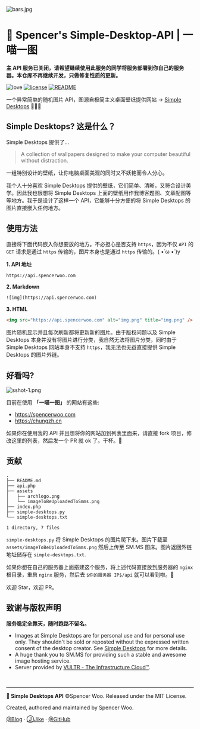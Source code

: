 ![bars.jpg](https://i.loli.net/2018/07/30/5b5ebbb4da73a.jpg)

# 🚀 Spencer's Simple-Desktop-API | 一喵一图

**主 API 服务已关闭，请希望继续使用此服务的同学将服务部署到你自己的服务器。本仓库不再继续开发，只做修复性质的更新。**

![love](https://img.shields.io/badge/Made%20with-LOVE-ff69b4.svg)
[![license](https://img.shields.io/badge/license-MIT-blue.svg)](https://opensource.org/licenses/MIT)
[![README](https://img.shields.io/badge/Readme-English-orange.svg)](https://github.com/spencerwoo98/spencer-simple-desktop-api/blob/master/README.md)

一个异常简单的随机图片 API，图源自极简主义桌面壁纸提供网站 → [Simple Desktops](http://simpledesktops.com) 🎉🎉🎉

## Simple Desktops? 这是什么？

Simple Desktops 提供了...

> A collection of wallpapers designed to make your computer beautiful without distraction.

一组特别设计的壁纸，让你电脑桌面美观的同时又不妖艳而令人分心。

我个人十分喜欢 Simple Desktops 提供的壁纸，它们简单、清晰，又符合设计美学。因此我也很想将 Simple Desktops 上面的壁纸用作我博客题图、文章配图等等地方。我于是设计了这样一个 API，它能够十分方便的将 Simple Desktops 的图片直接嵌入任何地方。

## 使用方法

直接将下面代码嵌入你想要放的地方。不必担心是否支持 `https`，因为不仅 `API` 的 `GET` 请求是通过 `https` 传输的，图片本身也是通过 `https` 传输的。( •̀ ω •́ )y

**1. API 地址**

```html
https://api.spencerwoo.com
```

**2. Markdown**

```html
![img](https://api.spencerwoo.com)
```

**3. HTML**

```html
<img src="https://api.spencerwoo.com" alt="img.png" title="img.png" />
```

图片随机显示并且每次刷新都将更新新的图片。由于版权问题以及 Simple Desktops 本身并没有将图片进行分类，我自然无法将图片分类，同时由于 Simple Desktops 网站本身不支持 `https`，我无法也无益直接提供 Simple Desktops 的图片外链。

## 好看吗?

![sshot-1.png](https://i.loli.net/2018/07/30/5b5ecdb7b783a.png)

目前在使用 **「一喵一图」** 的网站有这些:

- https://spencerwoo.com
- https://chungzh.cn

如果你在使用我的 API 并且想将你的网站加到列表里面来，请直接 fork 项目，修改这里的列表，然后发一个 PR 就 ok 了。干杯。🎉

## 贡献

```
.
├── README.md
├── api.php
├── assets
│   ├── archlogo.png
│   └── imageToBeUploadedToSmms.png
├── index.php
├── simple-desktops.py
└── simple-desktops.txt

1 directory, 7 files
```

`simple-desktops.py` 将 Simple Desktops 的图片爬下来。图片下载至  `assets/imageToBeUploadedToSmms.png` 然后上传至 SM.MS 图床。图片返回外链地址储存在 `simple-desktops.txt`.

如果你想在自己的服务器上面搭建这个服务，将上述代码直接放到服务器的 `nginx` 根目录，重启 `nginx` 服务，然后去 `$你的服务器 IP$/api` 就可以看到啦。🎊

欢迎 Star，欢迎 PR。

## 致谢与版权声明

**服务稳定全靠天，随时跑路不留名。**

- Images at Simple Desktops are for personal use and for personal use only. They shouldn't be sold or reposted without the expressed written consent of the desktop creator. See [Simple Desktops](http://simpledesktops.com/about/) for more details.
- A huge thank you to SM.MS for providing such a stable and awesome image hosting service.
- Server provided by [VULTR - The Infrastructure Cloud™](https://www.vultr.com/).

<br>

---

**🚀 Simple Desktops API** ©Spencer Woo. Released under the MIT License.

Created, authored and maintained by Spencer Woo.

[@Blog](https://spencerwoo.com/) · [ⒿJike](https://web.okjike.com/user/4DDA0425-FB41-4188-89E4-952CA15E3C5E/post) · [@GitHub](https://github.com/spencerwoo98)
